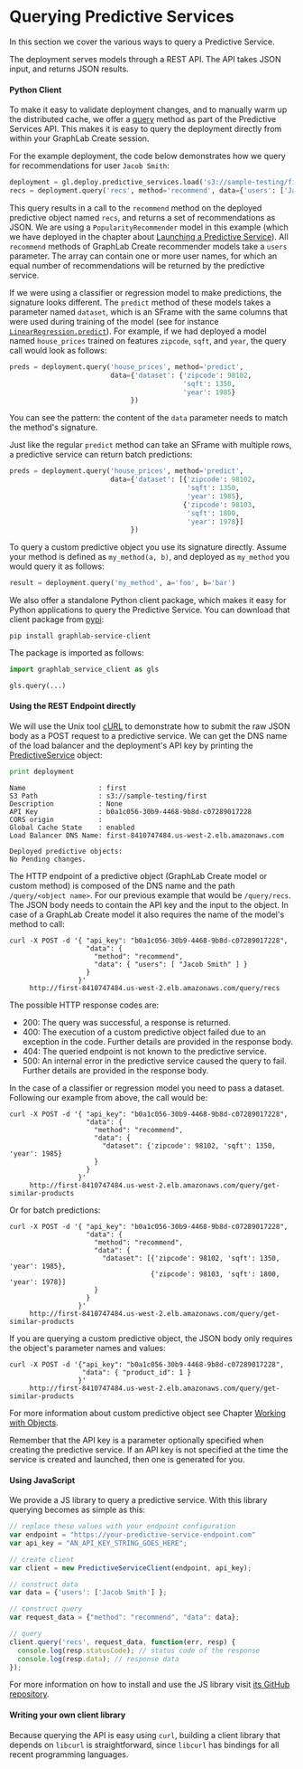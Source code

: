 # Querying Predictive Services

In this section we cover the various ways to query a Predictive Service.

The deployment serves models through a REST API. The API takes JSON input, and returns JSON results.

#### Python Client

To make it easy to validate deployment changes, and to manually warm up the distributed cache, we offer a [query](https://dato.com/products/create/docs/generated/graphlab.deploy._predictive_service._predictive_service.PredictiveService.query.html#graphlab.deploy._predictive_service._predictive_service.PredictiveService.query) method as part of the Predictive Services API. This makes it is easy to query the deployment directly from within your GraphLab Create session.

For the example deployment, the code below demonstrates how we query for recommendations for user ```Jacob Smith```:

```python
deployment = gl.deploy.predictive_services.load('s3://sample-testing/first')
recs = deployment.query('recs', method='recommend', data={'users': ['Jacob Smith']})
```

This query results in a call to the `recommend` method on the deployed predictive object named `recs`, and returns a set of recommendations as JSON. We are using a `PopularityRecommender` model in this example (which we have deployed in the chapter about [Launching a Predictive Service](pred-launching.md)). All `recommend` methods of GraphLab Create recommender models take a `users` parameter. The array can contain one or more user names, for which an equal number of recommendations will be returned by the predictive service.

If we were using a classifier or regression model to make predictions, the signature looks different. The `predict` method of these models takes a parameter named `dataset`, which is an SFrame with the same columns that were used during training of the model (see for instance [`LinearRegression.predict`](https://dato.com/products/create/docs/generated/graphlab.linear_regression.LinearRegression.predict.html)). For example, if we had deployed a model named `house_prices` trained on features `zipcode`, `sqft`, and `year`, the query call would look as follows:

```python
preds = deployment.query('house_prices', method='predict',
                         data={'dataset': {'zipcode': 98102,
                                           'sqft': 1350,
                                           'year': 1985}
                              })
```

You can see the pattern: the content of the `data` parameter needs to match the method's signature.

Just like the regular `predict` method can take an SFrame with multiple rows, a predictive service can return batch predictions:

```python
preds = deployment.query('house_prices', method='predict',
                         data={'dataset': [{'zipcode': 98102,
                                            'sqft': 1350,
                                            'year': 1985},
                                           {'zipcode': 98103,
                                            'sqft': 1800,
                                            'year': 1978}]
                              })
```



To query a custom predictive object you use its signature directly. Assume your method is defined as `my_method(a, b)`, and deployed as `my_method` you would query it as follows:

```python
result = deployment.query('my_method', a='foo', b='bar')
```

We also offer a standalone Python client package, which makes it easy for Python applications to query the Predictive Service. You can download that client package from [pypi](https://pypi.python.org/pypi):

```no-highlight
pip install graphlab-service-client
```

The package is imported as follows:

```python
import graphlab_service_client as gls

gls.query(...)
```

#### Using the REST Endpoint directly

We will use the Unix tool [cURL](http://curl.haxx.se/docs/manpage.html) to demonstrate how to submit the raw JSON body as a POST request to a predictive service. We can get the DNS name of the load balancer and the deployment's API key by printing the [PredictiveService](https://dato.com/products/create/docs/generated/graphlab.deploy.PredictiveService.html) object:

```python
print deployment
```

```
Name                  : first
S3 Path               : s3://sample-testing/first
Description           : None
API Key               : b0a1c056-30b9-4468-9b8d-c07289017228
CORS origin           :
Global Cache State    : enabled
Load Balancer DNS Name: first-8410747484.us-west-2.elb.amazonaws.com

Deployed predictive objects:
No Pending changes.
```

The HTTP endpoint of a predictive object (GraphLab Create model or custom method) is composed of the DNS name and the path `/query/<object name>`. For our previous example that would be `/query/recs`. The JSON body needs to contain the API key and the input to the object. In case of a GraphLab Create model it also requires the name of the model's method to call:

```no-highlight
curl -X POST -d '{ "api_key": "b0a1c056-30b9-4468-9b8d-c07289017228",
                   "data": {
                     "method": "recommend",
                     "data": { "users": [ "Jacob Smith" ] }
                   }
                 }'
     http://first-8410747484.us-west-2.elb.amazonaws.com/query/recs
```

The possible HTTP response codes are:
* 200: The query was successful, a response is returned.
* 400: The execution of a custom predictive object failed due to an exception in the code. Further details are provided in the response body.
* 404: The queried endpoint is not known to the predictive service.
* 500: An internal error in the predictive service caused the query to fail. Further details are provided in the response body.

In the case of a classifier or regression model you need to pass a dataset. Following our example from above, the call would be:

```no-highlight
curl -X POST -d '{ "api_key": "b0a1c056-30b9-4468-9b8d-c07289017228",
                   "data": {
                     "method": "recommend",
                     "data": {
                       "dataset": {'zipcode': 98102, 'sqft': 1350, 'year': 1985}
                     }
                   }
                 }'
     http://first-8410747484.us-west-2.elb.amazonaws.com/query/get-similar-products
```

Or for batch predictions:

```no-highlight
curl -X POST -d '{ "api_key": "b0a1c056-30b9-4468-9b8d-c07289017228",
                   "data": {
                     "method": "recommend",
                     "data": {
                       "dataset": [{'zipcode': 98102, 'sqft': 1350, 'year': 1985},
                                   {'zipcode': 98103, 'sqft': 1800, 'year': 1978}]
                     }
                   }
                 }'
     http://first-8410747484.us-west-2.elb.amazonaws.com/query/get-similar-products
```

If you are querying a custom predictive object, the JSON body only requires the object's parameter names and values:

```no-highlight
curl -X POST -d '{"api_key": "b0a1c056-30b9-4468-9b8d-c07289017228",
                  "data": { "product_id": 1 }
                 }'
     http://first-8410747484.us-west-2.elb.amazonaws.com/query/get-similar-products
```

For more information about custom predictive object see Chapter [Working with Objects](pred-working-with-objects.md).

Remember that the API key is a parameter optionally specified when creating the predictive service. If an API key is not specified at the time the service is created and launched, then one is generated for you.

#### Using JavaScript

We provide a JS library to query a predictive service. With this library querying becomes as simple as this:

```js
// replace these values with your endpoint configuration
var endpoint = "https://your-predictive-service-endpoint.com"
var api_key = "AN_API_KEY_STRING_GOES_HERE";

// create client
var client = new PredictiveServiceClient(endpoint, api_key);

// construct data
var data = {'users': ['Jacob Smith'] };

// construct query
var request_data = {"method": "recommend", "data": data};

// query
client.query('recs', request_data, function(err, resp) {
  console.log(resp.statusCode); // status code of the response
  console.log(resp.data); // response data
});
```

For more information on how to install and use the JS library visit [its GitHub repository](https://github.com/dato-code/Dato-Predictive-Service-Client-JS).

#### Writing your own client library

Because querying the API is easy using ```curl```, building a client library that depends on ```libcurl``` is straightforward, since ```libcurl``` has bindings for all recent programming languages.
